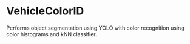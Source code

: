 # VehicleColorID
Performs object segmentation using YOLO with color recognition using color histograms and kNN classifier.
